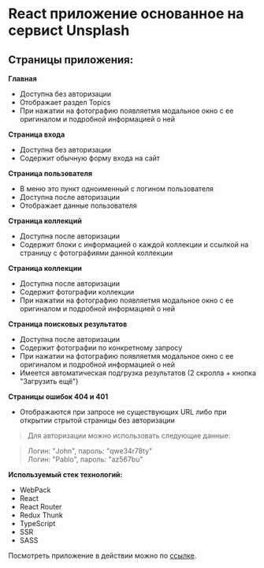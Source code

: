 # React приложение основанное на сервисt Unsplash

## Страницы приложения:

**Главная**

- Доступна без авторизации
- Отображает раздел Topics
- При нажатии на фотографию появляетмя модальное окно с ее оригиналом и подробной информацией о ней

**Страница входа**

- Доступна без авторизации
- Содержит обычную форму входа на сайт

**Страница пользователя**

- В меню это пункт одноименный с логином пользователя
- Доступна после авторизации
- Отображает данные пользователя

**Страница коллекций**

- Доступна после авторизации
- Содержит блоки с информацией о каждой коллекции и ссылкой на страницу с фотографиями данной коллекции

**Страница коллекции**

- Доступна после авторизации
- Содержит фотографии коллекции
- При нажатии на фотографию появляетмя модальное окно с ее оригиналом и подробной информацией о ней

**Страница поисковых результатов**

- Доступна после авторизации
- Содержит фотографии по конкретному запросу
- При нажатии на фотографию появляетмя модальное окно с ее оригиналом и подробной информацией о ней
- Имеется автоматическая подгрузка результатов (2 скролла + кнопка "Загрузить ещё")

**Страницы ошибок 404 и 401**

- Отображаются при запросе не существующих URL либо при открытии стрытой страницы без авторизации

> Для авторизации можно использовать следующие данные:
 
> Логин: "John", пароль: "qwe34r78ty"  
> Логин: "Pablo", пароль: "az567bu"


**Используемый стек технологий:**

- WebPack
- React
- React Router
- Redux Thunk
- TypeScript
- SSR
- SASS

Посмотреть приложение в действии можно по [ссылке](http://89.253.220.134:2000).
